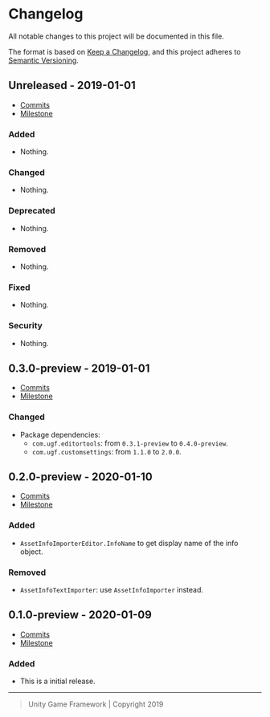 # Changelog
All notable changes to this project will be documented in this file.

The format is based on [Keep a Changelog](https://keepachangelog.com/en/1.0.0/),
and this project adheres to [Semantic Versioning](https://semver.org/spec/v2.0.0.html).

## Unreleased - 2019-01-01
- [Commits](https://github.com/unity-game-framework/ugf-assetpipeline/compare/0.0.0...0.0.0)
- [Milestone](https://github.com/unity-game-framework/ugf-assetpipeline/milestone/0?closed=1)

### Added
- Nothing.

### Changed
- Nothing.

### Deprecated
- Nothing.

### Removed
- Nothing.

### Fixed
- Nothing.

### Security
- Nothing.

## 0.3.0-preview - 2019-01-01
- [Commits](https://github.com/unity-game-framework/ugf-assetpipeline/compare/0.2.0-preview...0.3.0-preview)
- [Milestone](https://github.com/unity-game-framework/ugf-assetpipeline/milestone/3?closed=1)

### Changed
- Package dependencies:
  - `com.ugf.editortools`: from `0.3.1-preview` to `0.4.0-preview`.
  - `com.ugf.customsettings`: from `1.1.0` to `2.0.0`.

## 0.2.0-preview - 2020-01-10
- [Commits](https://github.com/unity-game-framework/ugf-assetpipeline/compare/0.1.0-preview...0.2.0-preview)
- [Milestone](https://github.com/unity-game-framework/ugf-assetpipeline/milestone/2?closed=1)

### Added
- `AssetInfoImporterEditor.InfoName` to get display name of the info object.

### Removed
- `AssetInfoTextImporter`: use `AssetInfoImporter` instead.

## 0.1.0-preview - 2020-01-09
- [Commits](https://github.com/unity-game-framework/ugf-assetpipeline/compare/d54ee29...0.1.0-preview)
- [Milestone](https://github.com/unity-game-framework/ugf-assetpipeline/milestone/1?closed=1)

### Added
- This is a initial release.

---
> Unity Game Framework | Copyright 2019
